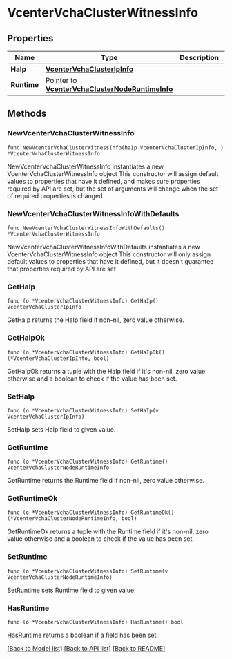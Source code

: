 # VcenterVchaClusterWitnessInfo

## Properties

Name | Type | Description | Notes
------------ | ------------- | ------------- | -------------
**HaIp** | [**VcenterVchaClusterIpInfo**](VcenterVchaClusterIpInfo.md) |  | 
**Runtime** | Pointer to [**VcenterVchaClusterNodeRuntimeInfo**](VcenterVchaClusterNodeRuntimeInfo.md) |  | [optional] 

## Methods

### NewVcenterVchaClusterWitnessInfo

`func NewVcenterVchaClusterWitnessInfo(haIp VcenterVchaClusterIpInfo, ) *VcenterVchaClusterWitnessInfo`

NewVcenterVchaClusterWitnessInfo instantiates a new VcenterVchaClusterWitnessInfo object
This constructor will assign default values to properties that have it defined,
and makes sure properties required by API are set, but the set of arguments
will change when the set of required properties is changed

### NewVcenterVchaClusterWitnessInfoWithDefaults

`func NewVcenterVchaClusterWitnessInfoWithDefaults() *VcenterVchaClusterWitnessInfo`

NewVcenterVchaClusterWitnessInfoWithDefaults instantiates a new VcenterVchaClusterWitnessInfo object
This constructor will only assign default values to properties that have it defined,
but it doesn't guarantee that properties required by API are set

### GetHaIp

`func (o *VcenterVchaClusterWitnessInfo) GetHaIp() VcenterVchaClusterIpInfo`

GetHaIp returns the HaIp field if non-nil, zero value otherwise.

### GetHaIpOk

`func (o *VcenterVchaClusterWitnessInfo) GetHaIpOk() (*VcenterVchaClusterIpInfo, bool)`

GetHaIpOk returns a tuple with the HaIp field if it's non-nil, zero value otherwise
and a boolean to check if the value has been set.

### SetHaIp

`func (o *VcenterVchaClusterWitnessInfo) SetHaIp(v VcenterVchaClusterIpInfo)`

SetHaIp sets HaIp field to given value.


### GetRuntime

`func (o *VcenterVchaClusterWitnessInfo) GetRuntime() VcenterVchaClusterNodeRuntimeInfo`

GetRuntime returns the Runtime field if non-nil, zero value otherwise.

### GetRuntimeOk

`func (o *VcenterVchaClusterWitnessInfo) GetRuntimeOk() (*VcenterVchaClusterNodeRuntimeInfo, bool)`

GetRuntimeOk returns a tuple with the Runtime field if it's non-nil, zero value otherwise
and a boolean to check if the value has been set.

### SetRuntime

`func (o *VcenterVchaClusterWitnessInfo) SetRuntime(v VcenterVchaClusterNodeRuntimeInfo)`

SetRuntime sets Runtime field to given value.

### HasRuntime

`func (o *VcenterVchaClusterWitnessInfo) HasRuntime() bool`

HasRuntime returns a boolean if a field has been set.


[[Back to Model list]](../README.md#documentation-for-models) [[Back to API list]](../README.md#documentation-for-api-endpoints) [[Back to README]](../README.md)


